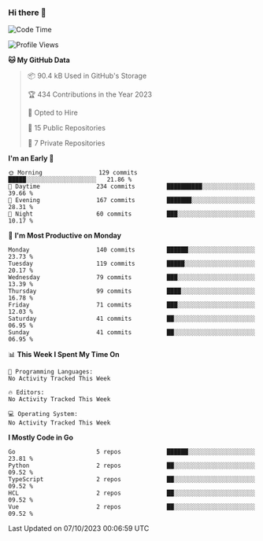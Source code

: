 ### Hi there 👋
<!--![visitors](https://visitor-badge.glitch.me/badge?page_id=d0zingcat)-->
<!--
**d0zingcat/d0zingcat** is a ✨ _special_ ✨ repository because its `README.md` (this file) appears on your GitHub profile.

Here are some ideas to get you started:

- 🔭 I’m currently working on ...
- 🌱 I’m currently learning ...
- 👯 I’m looking to collaborate on ...
- 🤔 I’m looking for help with ...
- 💬 Ask me about ...
- 📫 How to reach me: ...
- 😄 Pronouns: ...
- ⚡ Fun fact: ...
-->
<!--START_SECTION:waka-->
![Code Time](http://img.shields.io/badge/Code%20Time-3%2C083%20hrs%2048%20mins-blue)

![Profile Views](http://img.shields.io/badge/Profile%20Views-0-blue)

**🐱 My GitHub Data** 

> 📦 90.4 kB Used in GitHub's Storage 
 > 
> 🏆 434 Contributions in the Year 2023
 > 
> 💼 Opted to Hire
 > 
> 📜 15 Public Repositories 
 > 
> 🔑 7 Private Repositories 
 > 
**I'm an Early 🐤** 

```text
🌞 Morning                129 commits         █████░░░░░░░░░░░░░░░░░░░░   21.86 % 
🌆 Daytime                234 commits         ██████████░░░░░░░░░░░░░░░   39.66 % 
🌃 Evening                167 commits         ███████░░░░░░░░░░░░░░░░░░   28.31 % 
🌙 Night                  60 commits          ███░░░░░░░░░░░░░░░░░░░░░░   10.17 % 
```
📅 **I'm Most Productive on Monday** 

```text
Monday                   140 commits         ██████░░░░░░░░░░░░░░░░░░░   23.73 % 
Tuesday                  119 commits         █████░░░░░░░░░░░░░░░░░░░░   20.17 % 
Wednesday                79 commits          ███░░░░░░░░░░░░░░░░░░░░░░   13.39 % 
Thursday                 99 commits          ████░░░░░░░░░░░░░░░░░░░░░   16.78 % 
Friday                   71 commits          ███░░░░░░░░░░░░░░░░░░░░░░   12.03 % 
Saturday                 41 commits          ██░░░░░░░░░░░░░░░░░░░░░░░   06.95 % 
Sunday                   41 commits          ██░░░░░░░░░░░░░░░░░░░░░░░   06.95 % 
```


📊 **This Week I Spent My Time On** 

```text
💬 Programming Languages: 
No Activity Tracked This Week

🔥 Editors: 
No Activity Tracked This Week

💻 Operating System: 
No Activity Tracked This Week
```

**I Mostly Code in Go** 

```text
Go                       5 repos             ██████░░░░░░░░░░░░░░░░░░░   23.81 % 
Python                   2 repos             ██░░░░░░░░░░░░░░░░░░░░░░░   09.52 % 
TypeScript               2 repos             ██░░░░░░░░░░░░░░░░░░░░░░░   09.52 % 
HCL                      2 repos             ██░░░░░░░░░░░░░░░░░░░░░░░   09.52 % 
Vue                      2 repos             ██░░░░░░░░░░░░░░░░░░░░░░░   09.52 % 
```




 Last Updated on 07/10/2023 00:06:59 UTC
<!--END_SECTION:waka-->

